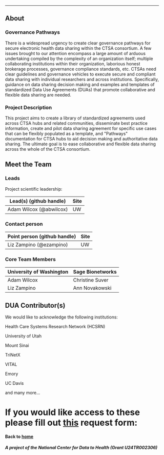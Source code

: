 ---
## About

### Governance Pathways

There is a widespread urgency to create clear governance pathways for secure electronic health data sharing within the CTSA consortium. A few issues brought to our attention encompass a large amount of arduous undertaking compiled by the complexity of an organization itself; multiple collaborating institutions within their organization, laborious honest brokerage processes, governance compliance standards, etc. CTSAs need clear guidelines and governance vehicles to execute secure and compliant data sharing with individual researchers and across institutions. Specifically, guidance on data sharing decision making and examples and templates of standardized Data Use Agreements (DUAs) that promote collaborative and flexible data sharing are needed.


### Project Description

This project aims to create a library of standardized agreements used across CTSA hubs and related communities, disseminate best practice information, create and pilot data sharing agreement for specific use cases that can be flexibly populated as a template, and "Pathways" documentation for CTSA hubs to aid decision making and authoritative data sharing. The ultimate goal is to ease collaborative and flexible data sharing across the whole of the CTSA consortium.


## Meet the Team

### Leads 

Project scientific leadership: 

| Lead(s) (github handle) | Site |
| ---------- | -------------- |
| Adam Wilcox (@abwilcox) | UW |

### Contact person

| Point person (github handle) | Site |
| ---------- | -------------- |
| Liz Zampino (@ezampino) | UW |

### Core Team Members

| University of Washington | Sage Bionetworks 
| ---------- | -------------- 
| Adam Wilcox |	Christine Suver 
| Liz Zampino | Ann Novakowski
	

## DUA Contributor(s)
We would like to acknowledge the following institutions:

Health Care Systems Research Network (HCSRN)

University of Utah

Mount Sinai 

TriNetX

VITAL

Emory

UC Davis

and many more...

# If you would like access to these please fill out [this](https://docs.google.com/forms/d/1CUqZ4QINN4LknwslZl30DHfBwezaJtsHqu0WQCNOoC0/edit) request form: 


#### Back to [home](https://data2health.github.io/governance-pathways/)

##### A project of the National Center for Data to Health (Grant U24TR002306)
